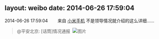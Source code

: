 layout: weibo
date: 2014-06-26 17:59:04
---
2014-06-26 17:59:04  &nbsp;&nbsp;&nbsp;&nbsp;&nbsp;&nbsp; 来自 <a href="http://app.weibo.com/t/feed/22zMnn" rel="nofollow">小米手机</a>
不是领导情况就介绍的这么详细……
>  @平安北京: [话筒]情况通报 ​​​
>  ![图片](https://ww1.sinaimg.cn/large/4cd3493fjw1ehrmquhvejj20de1i5qbo.jpg)
